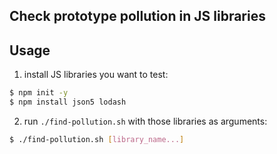 ## Check prototype pollution in JS libraries

## Usage

1. install JS libraries you want to test:

```sh
$ npm init -y
$ npm install json5 lodash
```

2. run `./find-pollution.sh` with those libraries as arguments:

```sh
$ ./find-pollution.sh [library_name...]
```
